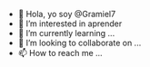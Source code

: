 - 👋 Hola, yo soy @Gramiel7
- 👀 I’m interested in aprender
- 🌱 I’m currently learning ...
- 💞️ I’m looking to collaborate on ...
- 📫 How to reach me ...

<!---
Gramiel7/Gramiel7 is a ✨ special ✨ repository because its `README.md` (this file) appears on your GitHub profile.
You can click the Preview link to take a look at your changes.
--->
